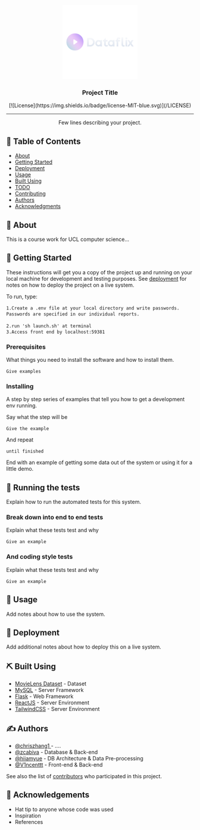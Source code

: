 <p align="center">
  <a href="" rel="noopener">
 <img width=200px height=200px src="frontend_app/public/logo.png" alt="Project logo"></a>
</p>

<h3 align="center">Project Title</h3>

<div align="center">
[![License](https://img.shields.io/badge/license-MIT-blue.svg)](/LICENSE)

</div>

---

<p align="center"> Few lines describing your project.
    <br> 
</p>

## 📝 Table of Contents

- [About](#about)
- [Getting Started](#getting_started)
- [Deployment](#deployment)
- [Usage](#usage)
- [Built Using](#built_using)
- [TODO](../TODO.md)
- [Contributing](../CONTRIBUTING.md)
- [Authors](#authors)
- [Acknowledgments](#acknowledgement)

## 🧐 About <a name = "about"></a>
This is a course work for UCL computer science...

## 🏁 Getting Started <a name = "getting_started"></a>

These instructions will get you a copy of the project up and running on your local machine for development and testing purposes. See [deployment](#deployment) for notes on how to deploy the project on a live system.

To run, type:
```
1.Create a .env file at your local directory and write passwords. Passwords are specified in our individual reports.

2.run 'sh launch.sh' at terminal
3.Access front end by localhost:59381
```

### Prerequisites

What things you need to install the software and how to install them.

```
Give examples
```

### Installing

A step by step series of examples that tell you how to get a development env running.

Say what the step will be

```
Give the example
```

And repeat

```
until finished
```

End with an example of getting some data out of the system or using it for a little demo.

## 🔧 Running the tests <a name = "tests"></a>

Explain how to run the automated tests for this system.

### Break down into end to end tests

Explain what these tests test and why

```
Give an example
```

### And coding style tests

Explain what these tests test and why

```
Give an example
```

## 🎈 Usage <a name="usage"></a>

Add notes about how to use the system.

## 🚀 Deployment <a name = "deployment"></a>

Add additional notes about how to deploy this on a live system.

## ⛏️ Built Using <a name = "built_using"></a>

- [MovieLens Dataset](http://files.grouplens.org/datasets/movielens/ml-latest-small.zip) - Dataset
- [MySQL](https://expressjs.com/) - Server Framework
- [Flask](https://vuejs.org/) - Web Framework
- [ReactJS](https://nodejs.org/en/) - Server Environment
- [TailwindCSS](https://nodejs.org/en/) - Server Environment


## ✍️ Authors <a name = "authors"></a>

- [@chriszhang1 ](https://github.com/kylelobo) - ....
- [@zcabiva](https://github.com/kylelobo) - Database & Back-end
- [@hiiamyue](https://github.com/kylelobo) - DB Architecture & Data Pre-processing
- [@V1ncenttt](https://github.com/V1ncenttt) - Front-end & Back-end

See also the list of [contributors](https://github.com/kylelobo/The-Documentation-Compendium/contributors) who participated in this project.

## 🎉 Acknowledgements <a name = "acknowledgement"></a>

- Hat tip to anyone whose code was used
- Inspiration
- References
